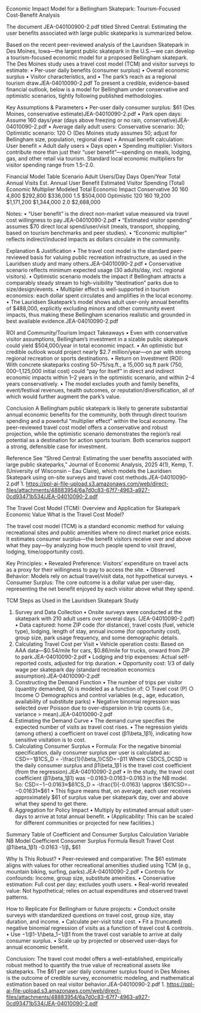 Economic Impact Model for a Bellingham Skatepark: Tourism-Focused Cost-Benefit Analysis

The document JEA-040100900-2.pdf titled Shred Central: Estimating the user benefits associated with large public
skateparks is summarized below.

Based on the recent peer-reviewed analysis of the Lauridsen Skatepark in Des Moines, Iowa—the largest public skatepark in the U.S.—we can develop a tourism-focused economic model for a proposed Bellingham skatepark. The Des Moines study uses a travel cost model (TCM) and visitor surveys to estimate:
	• Per-user daily benefits (consumer surplus)
	• Overall economic surplus
	• Visitor characteristics, and
	• The park’s reach as a regional tourism draw.JEA-04010090-2.pdf
To present a credible, evidence-based financial outlook, below is a model for Bellingham under conservative and optimistic scenarios, tightly following published methodologies.

Key Assumptions & Parameters
	• Per-user daily consumer surplus: $61 (Des Moines, conservative estimate)JEA-04010090-2.pdf
	• Park open days: Assume 160 days/year (days above freezing or no rain, conservative)JEA-04010090-2.pdf
	• Average daily adult users: Conservative scenario: 30; Optimistic scenario: 120
		○ (Des Moines study assumes 50; adjust for Bellingham size, population, regional draw)
	• Annual benefit calculation: User benefit × Adult daily users × Days open
	• Spending multiplier: Visitors contribute more than just their “user benefit”—spending on meals, lodging, gas, and other retail via tourism. Standard local economic multipliers for visitor spending range from 1.5–2.0.

Financial Model Table
Scenario	Adult Users/Day	Days Open/Year	Total Annual Visits	Est. Annual User Benefit	Estimated Visitor Spending (Total)	Economic Multiplier	Modeled Total Economic Impact
Conservative	30	160	4,800	$292,800	$336,000	1.5	$504,000
Optimistic	120	160	19,200	$1,171,200	$1,344,000	2.0	$2,688,000

Notes:
	• “User benefit” is the direct non-market value measured via travel cost willingness to pay.JEA-04010090-2.pdf
	• “Estimated visitor spending” assumes $70 direct local spend/user/visit (meals, transport, shopping, based on tourism benchmarks and peer studies).
	• “Economic multiplier” reflects indirect/induced impacts as dollars circulate in the community.

Explanation & Justification
	• The travel cost model is the standard peer-reviewed basis for valuing public recreation infrastructure, as used in the Lauridsen study and many others.JEA-04010090-2.pdf
	• Conservative scenario reflects minimum expected usage (30 adults/day, incl. regional visitors).
	• Optimistic scenario models the impact if Bellingham attracts a comparably steady stream to high-visibility “destination” parks due to size/design/events.
	• Multiplier effect is well-supported in tourism economics: each dollar spent circulates and amplifies in the local economy.
	• The Lauridsen Skatepark’s model shows adult user-only annual benefits of $488,000, explicitly excluding minors and other community event impacts, thus making these Bellingham scenarios realistic and grounded in best available evidence.JEA-04010090-2.pdf

ROI and Community/Tourism Impact Takeaways
	• Even with conservative visitor assumptions, Bellingham’s investment in a sizable public skatepark could yield $504,000/year in total economic impact.
	• An optimistic but credible outlook would project nearly $2.7 million/year—on par with strong regional recreation or sports destinations.
	• Return on Investment (ROI): With concrete skateparks costing $50–$75/sq.ft., a 15,000 sq.ft park ($750,000–$1,125,000 initial cost) could “pay for itself” in direct and indirect economic impacts within 1–2 years in the optimistic scenario, and within 2–4 years conservatively.
	• The model excludes youth and family benefits, event/festival revenues, health outcomes, or reputation/diversification, all of which would further augment the park’s value.

Conclusion
A Bellingham public skatepark is likely to generate substantial annual economic benefits for the community, both through direct tourism spending and a powerful “multiplier effect” within the local economy. The peer-reviewed travel cost model offers a conservative and robust projection, while the optimistic scenario demonstrates the region’s real potential as a destination for action sports tourism. Both scenarios support a strong, defensible case for investment.

Reference
See “Shred Central: Estimating the user benefits associated with large public skateparks,” Journal of Economic Analysis, 2025 4(1), Kemp, T. (University of Wisconsin – Eau Claire), which models the Lauridsen Skatepark using on-site surveys and travel cost methods.JEA-04010090-2.pdf
	1. https://ppl-ai-file-upload.s3.amazonaws.com/web/direct-files/attachments/48883954/6a7d0c83-67f7-4963-a927-0cd93471b534/JEA-04010090-2.pdf

The Travel Cost Model (TCM): Overview and Application for Skatepark Economic Value
What is the Travel Cost Model?

The travel cost model (TCM) is a standard economic method for valuing recreational sites and public amenities where no direct market price exists. It estimates consumer surplus—the benefit visitors receive over and above what they pay—by analyzing how much people spend to visit (travel, lodging, time/opportunity cost).

Key Principles:
	• Revealed Preference: Visitors’ expenditure on travel acts as a proxy for their willingness to pay to access the site.
	• Observed Behavior: Models rely on actual travel/visit data, not hypothetical surveys.
	• Consumer Surplus: The core outcome is a dollar value per user-day, representing the net benefit enjoyed by each visitor above what they spend.

TCM Steps as Used in the Lauridsen Skatepark Study

1. Survey and Data Collection
	• Onsite surveys were conducted at the skatepark with 210 adult users over several days. (JEA-04010090-2.pdf)
	• Data captured: home ZIP code (for distance), travel costs (fuel, vehicle type), lodging, length of stay, annual income (for opportunity cost), group size, park usage frequency, and some demographic details.
2. Calculating Travel Cost per Visit
	• Vehicle operation costs: Based on AAA data—$0.54/mile for cars, $0.86/mile for trucks, onward from ZIP to park.JEA-04010090-2.pdf
	• Lodging and trip expenses: Actual self-reported costs, adjusted for trip duration.
	• Opportunity cost: 1/3 of daily wage per skatepark day (standard recreation economics assumption).JEA-04010090-2.pdf
3. Constructing the Demand Function
	• The number of trips per visitor (quantity demanded, Q) is modeled as a function of:
		○ Travel cost (P)
		○ Income
		○ Demographics and control variables (e.g., age, education, availability of substitute parks)
	• Negative binomial regression was selected over Poisson due to over-dispersion in trip counts (i.e., variance > mean).JEA-04010090-2.pdf
4. Estimating the Demand Curve
	• The demand curve specifies the expected number of visits as travel cost rises.
	• The regression yields (among others) a coefficient on travel cost (β1\beta_1β1), indicating how sensitive visitation is to cost.
5. Calculating Consumer Surplus
	• Formula: For the negative binomial specification, daily consumer surplus per user is calculated as:
CSD=−1β1CS_D = -\frac{1}{\beta_1}CSD=−β11 
Where CSDCS_DCSD is the daily consumer surplus and β1\beta_1β1 is the travel cost coefficient (from the regression).JEA-04010090-2.pdf
	• In the study, the travel cost coefficient (β1\beta_1β1) was −0.0163-0.0163−0.0163 in the NB model. So:
CSD=−1−0.0163≈$61CS_D = -\frac{1}{-0.0163} \approx \$61CSD=−−0.01631≈$61 
	• This figure means that, on average, each user receives approximately $61 of surplus value per skatepark day, over and above what they spend to get there.
6. Aggregation for Policy Impact
	• Multiply by estimated annual adult user-days to arrive at total annual benefit.
	• (Applicability: This can be scaled for different communities or projected for new facilities.)

Summary Table of Coefficient and Consumer Surplus Calculation
Variable	NB Model Coefficient	Consumer Surplus Formula	Result
Travel Cost (β1\beta_1β1)	-0.0163	-1/β₁	$61

Why Is This Robust?
	• Peer-reviewed and comparative: The $61 estimate aligns with values for other recreational amenities studied using TCM (e.g., mountain biking, surfing, parks).JEA-04010090-2.pdf
	• Controls for confounds: Income, group size, substitute amenities.
	• Conservative estimation: Full cost per day; excludes youth users.
	• Real-world revealed value: Not hypothetical; relies on actual expenditures and observed travel patterns.

How to Replicate
For Bellingham or future projects:
	• Conduct onsite surveys with standardized questions on travel cost, group size, stay duration, and income.
	• Calculate per-visit total cost.
	• Fit a (truncated) negative binomial regression of visits as a function of travel cost & controls.
	• Use −1/β1-1/\beta_1−1/β1 from the travel cost variable to arrive at daily consumer surplus.
	• Scale up by projected or observed user-days for annual economic benefit.

Conclusion:
The travel cost model offers a well-established, empirically robust method to quantify the true value of recreational assets like skateparks. The $61 per user daily consumer surplus found in Des Moines is the outcome of credible survey, econometric modeling, and mathematical estimation based on real visitor behavior.JEA-04010090-2.pdf
	1. https://ppl-ai-file-upload.s3.amazonaws.com/web/direct-files/attachments/48883954/6a7d0c83-67f7-4963-a927-0cd93471b534/JEA-04010090-2.pdf
